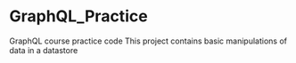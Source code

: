 # GraphQL_Practice
GraphQL course practice code
This project contains basic manipulations of data in a datastore
